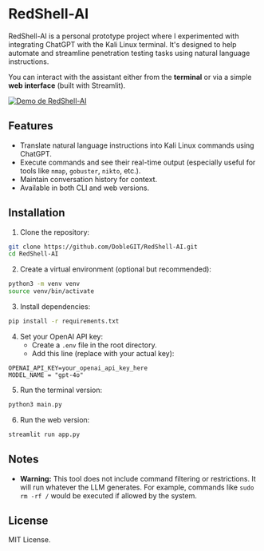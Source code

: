 # RedShell-AI

RedShell-AI is a personal prototype project where I experimented with integrating ChatGPT with the Kali Linux terminal. It's designed to help automate and streamline penetration testing tasks using natural language instructions.

You can interact with the assistant either from the **terminal** or via a simple **web interface** (built with Streamlit).

[![Demo de RedShell-AI](https://img.youtube.com/vi/o0WdLFRJ2Cs/0.jpg)](https://youtu.be/o0WdLFRJ2Cs)

## Features

- Translate natural language instructions into Kali Linux commands using ChatGPT.
- Execute commands and see their real-time output (especially useful for tools like `nmap`, `gobuster`, `nikto`, etc.).
- Maintain conversation history for context.
- Available in both CLI and web versions.

## Installation

1. Clone the repository:

```bash
git clone https://github.com/DobleGIT/RedShell-AI.git
cd RedShell-AI
```

2. Create a virtual environment (optional but recommended):

```bash
python3 -m venv venv
source venv/bin/activate
```

3. Install dependencies:

```bash
pip install -r requirements.txt
```

4. Set your OpenAI API key:
   - Create a `.env` file in the root directory.
   - Add this line (replace with your actual key):

```
OPENAI_API_KEY=your_openai_api_key_here
MODEL_NAME = "gpt-4o"
```

5. Run the terminal version:

```bash
python3 main.py
```

6. Run the web version:

```bash
streamlit run app.py
```

## Notes

- **Warning:** This tool does not include command filtering or restrictions. It will run whatever the LLM generates. For example, commands like `sudo rm -rf /` would be executed if allowed by the system.


## License

MIT License.